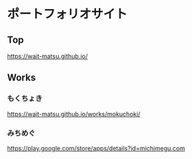 # ポートフォリオサイト

## Top
https://wait-matsu.github.io/

## Works

### もくちょき
https://wait-matsu.github.io/works/mokuchoki/

### みちめぐ
https://play.google.com/store/apps/details?id=michimegu.com